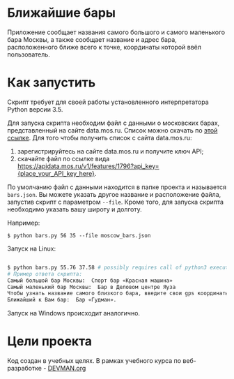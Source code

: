 # Ближайшие бары

Приложение сообщает названия самого большого и самого маленького бара Москвы,
а также сообщает название и адрес бара, расположенного ближе всего к точке, координаты которой ввёл пользователь.

# Как запустить

Скрипт требует для своей работы установленного интерпретатора Python версии 3.5.

Для запуска скрипта необходим файл с данными о московских барах, представленный на сайте data.mos.ru. Cписок можно скачать по [этой ссылке](https://devman.org/media/filer_public/95/74/957441dc-78df-4c99-83b2-e93dfd13c2fa/bars.json).
Для того чтобы получить список с сайта data.mos.ru:
1. зарегистрируйтесь на сайте data.mos.ru и получите ключ API;
2. скачайте файл по ссылке вида https://apidata.mos.ru/v1/features/1796?api_key={place_your_API_key_here}.

По умолчанию файл с данными находится в папке проекта и называется `bars.json`. 
Вы можете указать другое название и расположение файла, запустив скрипт с параметром
`--file`. Кроме того, для запуска скрипта необходимо указать вашу широту и долготу.

Например: 
```
$ python bars.py 56 35 --file moscow_bars.json
```

Запуск на Linux:

```bash

$ python bars.py 55.76 37.58 # possibly requires call of python3 executive instead of just python
# Пример ответа скрипта:
Самый большой бар Москвы:  Спорт бар «Красная машина»
Самый маленький бар Москвы:  Бар в Деловом центре Яуза
Чтобы узнать название самого близкого бара, введите свои gps координаты в формате DD.DDD.
Ближайший к Вам бар:  Бар «Гудман».

```

Запуск на Windows происходит аналогично.

# Цели проекта

Код создан в учебных целях. В рамках учебного курса по веб-разработке - [DEVMAN.org](https://devman.org)
